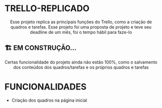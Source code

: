 # TRELLO-REPLICADO

<p align="center">Esse projeto replica as principais funções do Trello, como a criação de quadros e tarefas. Esse projeto foi uma proposta de projeto e teve seu deadline de um mês, foi o tempo hábil para faze-lo</p>

## 🏗️ EM CONSTRUÇÃO...

<p align="center">Certas funcionalidade do projeto ainda não estão 100%, como o salvamento dos conteúdos dos quadros/tarefas e os próprios quadros e tarefas</p>

# FUNCIONALIDADES

<ul>
    <li>Criação dos quadros na página inicial
    <img src="">
</ul>

 
